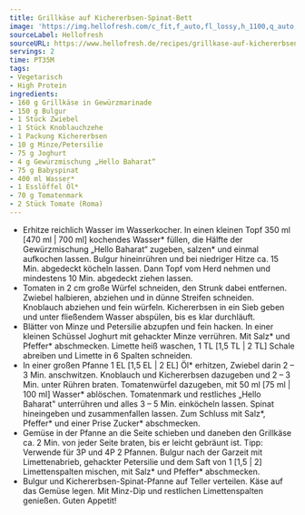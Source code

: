```yaml
---
title: Grillkäse auf Kichererbsen-Spinat-Bett
image: 'https://img.hellofresh.com/c_fit,f_auto,fl_lossy,h_1100,q_auto,w_2600/hellofresh_s3/image/grillkase-auf-kichererbsen-spinat-bett-a5af8871.jpg'
sourceLabel: Hellofresh
sourceURL: https://www.hellofresh.de/recipes/grillkase-auf-kichererbsen-spinat-bett-61b8dd1f34623929bf4b576b
servings: 2
time: PT35M
tags:
- Vegetarisch
- High Protein
ingredients:
- 160 g Grillkäse in Gewürzmarinade
- 150 g Bulgur
- 1 Stück Zwiebel
- 1 Stück Knoblauchzehe
- 1 Packung Kichererbsen
- 10 g Minze/Petersilie
- 75 g Joghurt
- 4 g Gewürzmischung „Hello Baharat“
- 75 g Babyspinat
- 400 ml Wasser*
- 1 Esslöffel Öl*
- 70 g Tomatenmark
- 2 Stück Tomate (Roma)
---
```


- Erhitze reichlich Wasser im Wasserkocher. In einen kleinen Topf 350 ml [470 ml | 700 ml] kochendes Wasser\* füllen, die Hälfte der Gewürzmischung „Hello Baharat“ zugeben, salzen\* und einmal aufkochen lassen. Bulgur hineinrühren und bei niedriger Hitze ca. 15 Min. abgedeckt köcheln lassen. Dann Topf vom Herd nehmen und mindestens 10 Min. abgedeckt ziehen lassen.
- Tomaten in 2 cm große Würfel schneiden, den Strunk dabei entfernen. Zwiebel halbieren, abziehen und in dünne Streifen schneiden. Knoblauch abziehen und fein würfeln. Kichererbsen in ein Sieb geben und unter fließendem Wasser abspülen, bis es klar durchläuft.
- Blätter von Minze und Petersilie abzupfen und fein hacken. In einer kleinen Schüssel Joghurt mit gehackter Minze verrühren. Mit Salz\* und Pfeffer\* abschmecken. Limette heiß waschen, 1 TL [1,5 TL | 2 TL] Schale abreiben und Limette in 6 Spalten schneiden.
- In einer großen Pfanne 1 EL [1,5 EL | 2 EL] Öl\* erhitzen, Zwiebel darin 2 – 3 Min. anschwitzen. Knoblauch und Kichererbsen dazugeben und 2 – 3 Min. unter Rühren braten. Tomatenwürfel dazugeben, mit 50 ml [75 ml | 100 ml] Wasser\* ablöschen. Tomatenmark und restliches „Hello Baharat" unterrühren und alles 3 – 5 Min. einköcheln lassen. Spinat hineingeben und zusammenfallen lassen. Zum Schluss mit Salz\*, Pfeffer\* und einer Prise Zucker\* abschmecken.
- Gemüse in der Pfanne an die Seite schieben und daneben den Grillkäse ca. 2 Min. von jeder Seite braten, bis er leicht gebräunt ist. Tipp: Verwende für 3P und 4P 2 Pfannen. Bulgur nach der Garzeit mit Limettenabrieb, gehackter Petersilie und dem Saft von 1 [1,5 | 2] Limettenspalten mischen, mit Salz\* und Pfeffer\* abschmecken.
- Bulgur und Kichererbsen-Spinat-Pfanne auf Teller verteilen. Käse auf das Gemüse legen. Mit Minz-Dip und restlichen Limettenspalten genießen. Guten Appetit!
